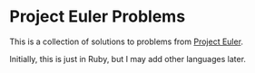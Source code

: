 Project Euler Problems
======================

This is a collection of solutions to problems from [Project Euler](https://projecteuler.net/).

Initially, this is just in Ruby, but I may add other languages later.
